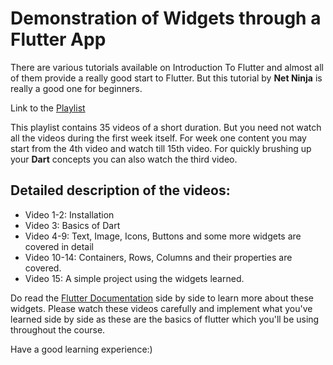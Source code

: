 # Demonstration of Widgets through a Flutter App

There are various tutorials available on Introduction To Flutter and almost all of them provide a really good start to Flutter. But this tutorial by **Net Ninja** is really a good one for beginners.

Link to the [Playlist](https://www.youtube.com/playlist?list=PL4cUxeGkcC9jLYyp2Aoh6hcWuxFDX6PBJ)

This playlist contains 35 videos of a short duration. But you need not watch all the videos during the first week itself. For week one content you may start from the 4th video and watch till 15th video.
For quickly brushing up your **Dart** concepts you can also watch the third video.

## Detailed description of the videos:
* Video 1-2: Installation
* Video 3: Basics of Dart
* Video 4-9: Text, Image, Icons, Buttons and some more widgets are covered in detail
* Video 10-14: Containers, Rows, Columns and their properties are covered.
* Video 15: A simple project using the widgets learned.

Do read the [Flutter Documentation](https://flutter.dev/docs) side by side to learn more about these widgets. Please watch these videos carefully and implement what you've learned side by side as these are the basics of flutter which you'll be using throughout the course.

Have a good learning experience:)
